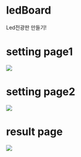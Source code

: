 # ledBoard
Led전광판 만들기!


# setting page1

<img src = "https://user-images.githubusercontent.com/80296020/137240566-d6ebba80-1365-4a39-9c43-5000ef274036.png">


# setting page2

<img src = "https://user-images.githubusercontent.com/80296020/137240734-26ee329e-0547-4759-ae04-08970ae4a841.png">

# result page

<img src = "https://user-images.githubusercontent.com/80296020/137240819-1e9cf7f4-d3cf-46e9-9551-de81fdfcef2d.png">
